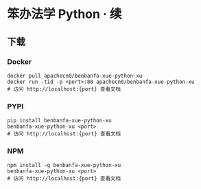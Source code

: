 # 笨办法学 Python · 续

## 下载

### Docker

```
docker pull apachecn0/benbanfa-xue-python-xu
docker run -tid -p <port>:80 apachecn0/benbanfa-xue-python-xu
# 访问 http://localhost:{port} 查看文档
```

### PYPI

```
pip install benbanfa-xue-python-xu
benbanfa-xue-python-xu <port>
# 访问 http://localhost:{port} 查看文档
```

### NPM

```
npm install -g benbanfa-xue-python-xu
benbanfa-xue-python-xu <port>
# 访问 http://localhost:{port} 查看文档
```